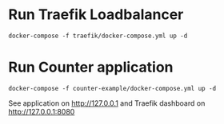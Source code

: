 # Run Traefik Loadbalancer

```
docker-compose -f traefik/docker-compose.yml up -d
```

# Run Counter application

```
docker-compose -f counter-example/docker-compose.yml up -d
```

See application on <http://127.0.0.1> and Traefik dashboard on <http://127.0.0.1:8080>